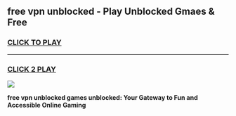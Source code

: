 
## free vpn unblocked - Play Unblocked Gmaes & Free
<h3>
<a href="https://news.freeplayer.one?title=free_vpn_unblocked&ref=16F">CLICK TO PLAY</a></h3>
<hr>

<h3>
<a href="https://news.freeplayer.one?title=free_vpn_unblocked&ref=16F">CLICK 2 PLAY</a>
  
</h3>

<a href="https://news.freeplayer.one?title=free_vpn_unblocked&ref=16F/"><img src="https://clearcache.store/games.png"></a>


**free vpn unblocked games unblocked: Your Gateway to Fun and Accessible Online Gaming**
